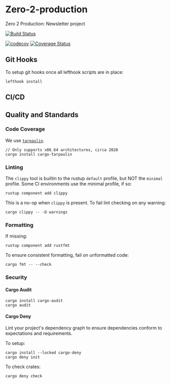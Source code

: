 # Zero-2-production

Zero 2 Production: Newsletter project

[![Build Status](https://travis-ci.com/bbros-dev/zero2prod.svg?branch=main)](https://travis-ci.com/bbros-dev/zero2prod)

[![codecov](https://codecov.io/gh/bbros-dev/zero2prod/branch/main/graph/badge.svg?token=Z6OG67ZIVZ)](https://codecov.io/gh/bbros-dev/zero2prod) [![Coverage Status](https://coveralls.io/repos/github/bbros-dev/zero2prod/badge.svg?branch=main)](https://coveralls.io/github/bbros-dev/zero2prod?branch=main)

## Git Hooks

To setup git hooks once all lefthook scripts are in place:

    lefthook install

## CI/CD

## Quality and Standards

### Code Coverage

We use [`tarpaulin`](https://github.com/xd009642/tarpaulin#travis-ci-and-coverage-sites).

    // Only supports x86_64 architectures, circa 2020
    cargo install cargo-tarpaulin

### Linting

The `clippy` tool is builtin to the rustup `default` profile, but NOT the
`minimal` profile. Some CI environments use the minimal profile, if so:

    rustup component add clippy

This is a no-op when `clippy` is present.
To fail lint checking on any warning:

    cargo clippy -- -D warnings

### Formatting

If missing:

    rustup component add rustfmt

To ensure consistent formatting, fail on unformatted code:

    cargo fmt -- --check

### Security

#### Cargo Audit

    cargo install cargo-audit
    cargo audit

#### Cargo Deny

Lint your project's dependency graph to ensure dependencies conform to
expectations and requirements.

To setup:

    cargo install --locked cargo-deny
    cargo deny init

To check crates:

    cargo deny check
